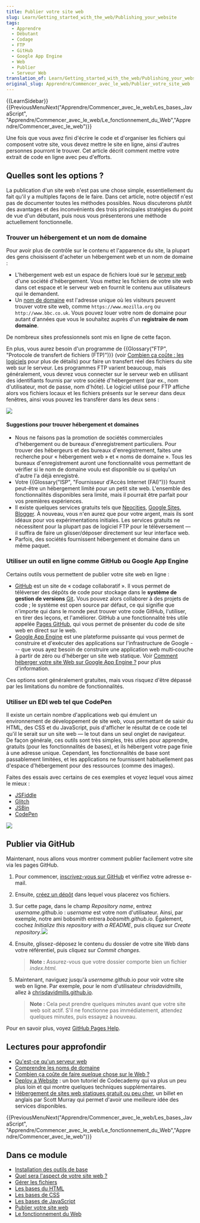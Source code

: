```yaml
---
title: Publier votre site web
slug: Learn/Getting_started_with_the_web/Publishing_your_website
tags:
  - Apprendre
  - Débutant
  - Codage
  - FTP
  - GitHub
  - Google App Engine
  - Web
  - Publier
  - Serveur Web
translation_of: Learn/Getting_started_with_the_web/Publishing_your_website
original_slug: Apprendre/Commencer_avec_le_web/Publier_votre_site_web
---
```

{{LearnSidebar}}{{PreviousMenuNext("Apprendre/Commencer_avec_le_web/Les_bases_JavaScript", "Apprendre/Commencer_avec_le_web/Le_fonctionnement_du_Web","Apprendre/Commencer_avec_le_web")}}

Une fois que vous avez fini d'écrire le code et d'organiser les fichiers qui composent votre site, vous devez mettre le site en ligne, ainsi d'autres personnes pourront le trouver. Cet article décrit comment mettre votre extrait de code en ligne avec peu d'efforts.

## Quelles sont les options ?

La publication d'un site web n'est pas une chose simple, essentiellement du fait qu'il y a multiples façons de le faire. Dans cet article, notre objectif n'est pas de documenter toutes les méthodes possibles. Nous discuterons plutôt des avantages et des inconvénients des trois principales stratégies du point de vue d'un débutant, puis nous vous présenterons une méthode actuellement fonctionnelle.

### Trouver un hébergement et un nom de domaine

Pour avoir plus de contrôle sur le contenu et l'apparence du site, la plupart des gens choisissent d'acheter un hébergement web et un nom de domaine :

- L'hébergement web est un espace de fichiers loué sur le [serveur web](/fr/docs/Learn/Common_questions/What_is_a_web_server) d'une société d'hébergement. Vous mettez les fichiers de votre site web dans cet espace et le serveur web en fournit le contenu aux utilisateurs qui le demandent.
- Un [nom de domaine](/fr/docs/Learn/Common_questions/What_is_a_domain_name) est l'adresse unique où les visiteurs peuvent trouver votre site web, comme `https://www.mozilla.org` ou `http://www.bbc.co.uk`. Vous pouvez louer votre nom de domaine pour autant d'années que vous le souhaitez auprès d'un **registraire de nom domaine**.

De nombreux sites professionnels sont mis en ligne de cette façon.

En plus, vous aurez besoin d'un programme de {{Glossary("FTP", "Protocole de transfert de fichiers (FTP)")}} (voir [Combien ça coûte : les logiciels](/fr/docs/Learn/Common_questions/How_much_does_it_cost#software) pour plus de détails) pour faire un transfert réel des fichiers du site web sur le serveur. Les programmes FTP varient beaucoup, mais généralement, vous devrez vous connecter sur le serveur web en utilisant des identifiants fournis par votre société d'hébergement (par ex., nom d'utilisateur, mot de passe, nom d'hôte). Le logiciel utilisé pour FTP affiche alors vos fichiers locaux et les fichiers présents sur le serveur dans deux fenêtres, ainsi vous pouvez les transférer dans les deux sens :

![](ftp.jpg)

#### Suggestions pour trouver hébergement et domaines

- Nous ne faisons pas la promotion de sociétés commerciales d'hébergement ou de bureaux d'enregistrement particuliers. Pour trouver des hébergeurs et des bureaux d'enregistrement, faites une recherche pour «&nbsp;hébergement web&nbsp;» et «&nbsp;noms de domaine&nbsp;». Tous les bureaux d'enregistrement auront une fonctionnalité vous permettant de vérifier si le nom de domaine voulu est disponible ou si quelqu'un d'autre l'a déjà enregistré.
- Votre {{Glossary("ISP", "Fournisseur d'Accès Internet (FAI)")}} fournit peut-être un hébergement limité pour un petit site web. L'ensemble des fonctionnalités disponibles sera limité, mais il pourrait être parfait pour vos premières expériences.
- Il existe quelques services gratuits tels que [Neocities](https://neocities.org/), [Google Sites](https://sites.google.com/), [Blogger](https://www.blogger.com). À nouveau, vous n'en aurez que pour votre argent, mais ils sont idéaux pour vos expérimentations initiales. Les services gratuits ne nécessitent pour la plupart pas de logiciel FTP pour le téléversement — il suffira de faire un glisser/déposer directement sur leur interface web.
- Parfois, des sociétés fournissent hébergement et domaine dans un même paquet.

### Utiliser un outil en ligne comme GitHub ou Google App Engine

Certains outils vous permettent de publier votre site web en ligne :

- [GitHub](https://github.com/) est un site de «&nbsp;codage collaboratif&nbsp;». Il vous permet de téléverser des dépôts de code pour stockage dans le **système de gestion de versions** [Git](http://git-scm.com/)**.** Vous pouvez alors collaborer à des projets de code ; le système est open source par défaut, ce qui signifie que n'importe qui dans le monde peut trouver votre code GitHub, l'utiliser, en tirer des leçons, et l'améliorer. GitHub a une fonctionnalité très utile appelée [Pages GitHub](https://pages.github.com/), qui vous permet de présenter du code de site web en direct sur le web.
- [Google App Engine](https://cloud.google.com/appengine/ "App Engine - Build Scalable Web & Mobile Backends in Any Language | Google Cloud Platform") est une plateforme puissante qui vous permet de construire et d'exécuter des applications sur l'infrastructure de Google --- que vous ayez besoin de construire une application web multi‑couche à partir de zéro ou d'héberger un site web statique. Voir [Comment héberger votre site Web sur Google App Engine ?](/fr/docs/Learn/Common_questions/How_do_you_host_your_website_on_Google_App_Engine) pour plus d'information.

Ces options sont généralement gratuites, mais vous risquez d'être dépassé par les limitations du nombre de fonctionnalités.

### Utiliser un EDI web tel que CodePen

Il existe un certain nombre d'applications web qui émulent un environnement de développement de site web, vous permettant de saisir du HTML, des CSS et du JavaScript, puis d'afficher le résultat de ce code tel qu'il le serait sur un site web — le tout dans un seul onglet de navigateur. De façon générale, ces outils sont très simples, très utiles pour apprendre, gratuits (pour les fonctionnalités de bases), et ils hébergent votre page finie à une adresse unique. Cependant, les fonctionnalités de base sont passablement limitées, et les applications ne fournissent habituellement pas d'espace d'hébergement pour des ressources (comme des images).

Faites des essais avec certains de ces exemples et voyez lequel vous aimez le mieux :

- [JSFiddle](https://jsfiddle.net/)
- [Glitch](https://glitch.com/)
- [JSBin](http://jsbin.com/)
- [CodePen](https://codepen.io/)

![](jsbin-screen.png)

## Publier via GitHub

Maintenant, nous allons vous montrer comment publier facilement votre site via les pages GitHub.

1.  Pour commencer, [inscrivez-vous sur GitHub](https://github.com/join) et vérifiez votre adresse e-mail.
2.  Ensuite, [créez un dépôt](https://github.com/new) dans lequel vous placerez vos fichiers.
3.  Sur cette page, dans le champ _Repository name_, entrez _username_.github.io : _username_ est votre nom d'utilisateur. Ainsi, par exemple, notre ami bobsmith entrera _bobsmith.github.io_.
    Également, cochez _Initialize this repository with a README_, puis cliquez sur _Create repository_.![](github-create-repo.png)
4.  Ensuite, glissez-déposez le contenu du dossier de votre site Web dans votre référentiel, puis cliquez sur _Commit changes_.

    > **Note :** Assurez-vous que votre dossier comporte bien un fichier _index.html._

5.  Maintenant, naviguez jusqu'à _username_.github.io pour voir votre site web en ligne. Par exemple, pour le nom d'utilisateur _chrisdavidmills_, allez à [chrisdavidmills.github.io](https://chrisdavidmills.github.io/).

    > **Note :** Cela peut prendre quelques minutes avant que votre site web soit actif. S'il ne fonctionne pas immédiatement, attendez quelques minutes, puis essayez à nouveau.

Pour en savoir plus, voyez [GitHub Pages Help](https://docs.github.com/en/github/working-with-github-pages/getting-started-with-github-pages).

## Lectures pour approfondir

- [Qu'est-ce qu'un serveur web](/fr/docs/Learn/Common_questions/What_is_a_web_server)
- [Comprendre les noms de domaine](/fr/docs/Learn/Common_questions/What_is_a_domain_name)
- [Combien ça coûte de faire quelque chose sur le Web ?](/fr/docs/Learn/Common_questions/How_much_does_it_cost)
- [Deploy a Website](https://www.codecademy.com/learn/deploy-a-website)&nbsp;: un bon tutoriel de Codecademy qui va plus un peu plus loin et qui montre quelques techniques supplémentaires.
- [Hébergement de sites web statiques gratuit ou peu cher](http://alignedleft.com/resources/cheap-web-hosting), un billet en anglais par Scott Murray qui permet d'avoir une meilleure idée des services disponibles.

{{PreviousMenuNext("Apprendre/Commencer_avec_le_web/Les_bases_JavaScript", "Apprendre/Commencer_avec_le_web/Le_fonctionnement_du_Web","Apprendre/Commencer_avec_le_web")}}

## Dans ce module

- [Installation des outils de base](/fr/docs/Learn/Getting_started_with_the_web/Installing_basic_software)
- [Quel sera l'aspect de votre site web ?](/fr/docs/Learn/Getting_started_with_the_web/What_will_your_website_look_like)
- [Gérer les fichiers](/fr/docs/Learn/Getting_started_with_the_web/Dealing_with_files)
- [Les bases du HTML](/fr/docs/Learn/Getting_started_with_the_web/HTML_basics)
- [Les bases de CSS](/fr/docs/Learn/Getting_started_with_the_web/CSS_basics)
- [Les bases de JavaScript](/fr/docs/Learn/Getting_started_with_the_web/JavaScript_basics)
- [Publier votre site web](/fr/docs/Learn/Getting_started_with_the_web/Publishing_your_website)
- [Le fonctionnement du Web](/fr/docs/Learn/Getting_started_with_the_web/How_the_Web_works)
